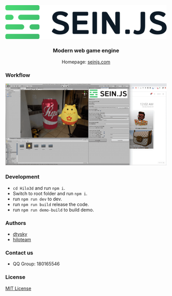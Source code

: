 <p align="center"><a href="https://seinjs.com" target="_blank"><img src="./logo.png" alt="SEIN.JS" width="512"/></a></p>
<h3 align="center">Modern web game engine</h3>
<p align="center">Homepage: <a href="https://seinjs.com" target="_blank">seinjs.com</a></p>

### Workflow

![](./workflow.gif)

### Development

  * `cd Hilo3d` and run `npm i`.
  * Switch to root folder and run `npm i`.
  * run `npm run dev` to dev.
  * run `npm run build` release the code.
  * run `npm run demo-build` to build demo.

### Authors

 * [dtysky](https://github.com/dtysky)
 * [hiloteam](https://github.com/hiloteam)

### Contact us
  * QQ Group: 180165546

### License

[MIT License](http://en.wikipedia.org/wiki/MIT_License)
